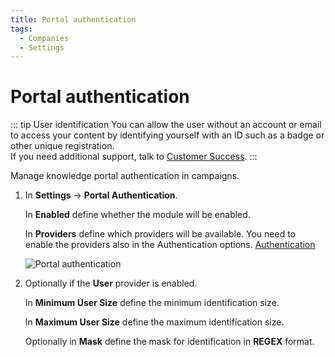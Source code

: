 ```yaml
---
title: Portal authentication
tags:
  - Companies
  - Settings
---
```


# Portal authentication

::: tip User identification
You can allow the user without an account or email to access your content by identifying yourself with an ID such as a badge or other unique registration.<br>
If you need additional support, talk to [Customer Success](mailto:cs@phishx.io).
:::

Manage knowledge portal authentication in campaigns.

1. In **Settings** -> **Portal Authentication**.

   In **Enabled** define whether the module will be enabled.

   In **Providers** define which providers will be available. You need to enable the providers also in the Authentication options. [Authentication](authentication)

   ![Portal authentication](https://cdn.phishx.io/phishx-docs/images/phishx_companies_portal_auth_01.webp)

2. Optionally if the **User** provider is enabled.

   In **Minimum User Size** define the minimum identification size.

   In **Maximum User Size** define the maximum identification size.

   Optionally in **Mask** define the mask for identification in **REGEX** format.
